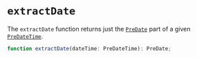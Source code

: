 # `extractDate`

The `extractDate` function returns just the [`PreDate`](/docs/api/types/PreDate) part of a given [`PreDateTime`](/docs/api/types/PreDateTime).

```ts
function extractDate(dateTime: PreDateTime): PreDate;
```
